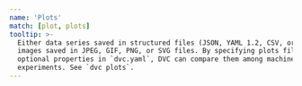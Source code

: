 ```yaml
---
name: 'Plots'
match: [plot, plots]
tooltip: >-
  Either data series saved in structured files (JSON, YAML 1.2, CSV, or TSV) or
  images saved in JPEG, GIF, PNG, or SVG files. By specifying plots files and
  optional properties in `dvc.yaml`, DVC can compare them among machine learning
  experiments. See `dvc plots`.
---
```


